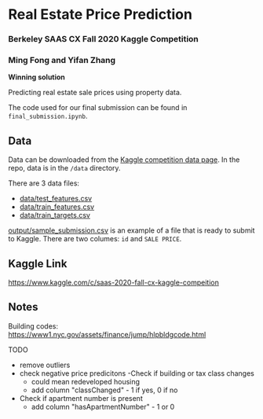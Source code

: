 # Real Estate Price Prediction
### Berkeley SAAS CX Fall 2020 Kaggle Competition
### Ming Fong and Yifan Zhang
**Winning solution**

Predicting real estate sale prices using property data.

The code used for our final submission can be found in `final_submission.ipynb`.

## Data
Data can be downloaded from the [Kaggle competition data page](https://www.kaggle.com/c/saas-2020-fall-cx-kaggle-compeition/data).
In the repo, data is in the `/data` directory.

There are 3 data files:
* [data/test_features.csv](data/test_features.csv)
* [data/train_features.csv](data/train_features.csv)
* [data/train_targets.csv](data/train_features.csv)

[output/sample_submission.csv](output/sample_submission.csv) is an example of a file that is ready to submit to Kaggle. There are two columes: `id` and `SALE PRICE`.

## Kaggle Link
https://www.kaggle.com/c/saas-2020-fall-cx-kaggle-compeition


## Notes

Building codes: https://www1.nyc.gov/assets/finance/jump/hlpbldgcode.html

TODO

- remove outliers
- check negative price predicitons
-Check if building or tax class changes
    - could mean redeveloped housing
    - add column "classChanged" - 1 if yes, 0 if no
- Check if apartment number is present
    - add column "hasApartmentNumber" - 1 or 0
